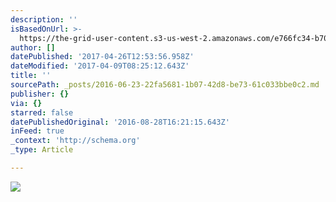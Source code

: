 ```yaml
---
description: ''
isBasedOnUrl: >-
  https://the-grid-user-content.s3-us-west-2.amazonaws.com/e766fc34-b70d-436d-b5f9-b3cb60d8e766.jpg
author: []
datePublished: '2017-04-26T12:53:56.958Z'
dateModified: '2017-04-09T08:25:12.643Z'
title: ''
sourcePath: _posts/2016-06-23-22fa5681-1b07-42d8-be73-61c033bbe0c2.md
publisher: {}
via: {}
starred: false
datePublishedOriginal: '2016-08-28T16:21:15.643Z'
inFeed: true
_context: 'http://schema.org'
_type: Article

---
```

![](https://the-grid-user-content.s3-us-west-2.amazonaws.com/e766fc34-b70d-436d-b5f9-b3cb60d8e766.jpg)